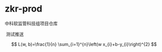 # zkr-prod
中科软监管科技组项目仓库

​											 测试推送

$$
L(w, b)=\frac{1}{n} \sum_{i=1}^{n}\left(w x_{i}+b-y_{i}\right)^{2}
$$

